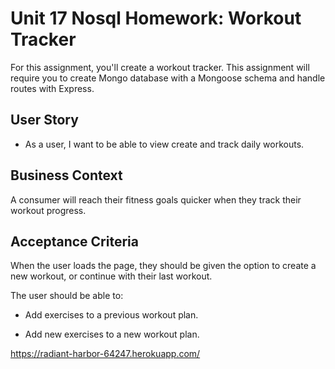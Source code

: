 # Unit 17 Nosql Homework: Workout Tracker

For this assignment, you'll create a workout tracker. This assignment will require you to create Mongo database with a Mongoose schema and handle routes with Express.

## User Story

* As a user, I want to be able to view create and track daily workouts.

## Business Context

A consumer will reach their fitness goals quicker when they track their workout progress.

## Acceptance Criteria

When the user loads the page, they should be given the option to create a new workout, or continue with their last workout.

The user should be able to:

  * Add exercises to a previous workout plan.

  * Add new exercises to a new workout plan.
  
  https://radiant-harbor-64247.herokuapp.com/
